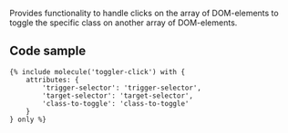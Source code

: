 Provides functionality to handle clicks on the array of DOM-elements to toggle the specific class on another array of DOM-elements.

## Code sample

```
{% include molecule('toggler-click') with {
    attributes: {
        'trigger-selector': 'trigger-selector',
        'target-selector': 'target-selector',
        'class-to-toggle': 'class-to-toggle'
    }
} only %}
```
